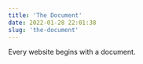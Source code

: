 ```yaml
---
title: 'The Document'
date: 2022-01-28 22:01:38
slug: 'the-document'
---
```


Every website begins with a document.  
